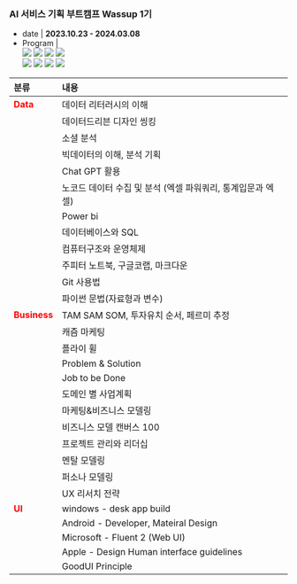 ### AI 서비스 기획 부트캠프 Wassup 1기
* date  |  **2023.10.23 - 2024.03.08**
* Program | <div align=left> 
  <img src="https://img.shields.io/badge/python-3776AB?style=for-the-badge&logo=python&logoColor=white"> 
  <img src="https://img.shields.io/badge/mysql-4479A1?style=for-the-badge&logo=mysql&logoColor=white"> 
  <img src="https://img.shields.io/badge/github-181717?style=for-the-badge&logo=github&logoColor=white">
  <img src="https://img.shields.io/badge/git-F05032?style=for-the-badge&logo=git&logoColor=white">
      <br>
  <img src="https://img.shields.io/badge/powerbi-F2C811?style=for-the-badge&logo=powerbi&logoColor=white">
  <img src="https://img.shields.io/badge/microsoftexcel-FF4154?style=for-the-badge&logo=microsoftexcel&logoColor=white">
  <img src="https://img.shields.io/badge/jupyter-F37626?style=for-the-badge&logo=jupyterl&logoColor=white">
  <img src="https://img.shields.io/badge/googlecolab-F9AB00?style=for-the-badge&logo=googlecolab&logoColor=white">
</div>


|분류|내용|
|:--|:--|
|**<span style="color:red">Data**</span>|데이터 리터러시의 이해|
||데이터드리븐 디자인 씽킹|
||소셜 분석|
||빅데이터의 이해, 분석 기획|
||Chat GPT 활용|
||노코드 데이터 수집 및 분석 (엑셀 파워쿼리, 통계입문과 엑셀)|
||Power bi|
||데이터베이스와 SQL|
||컴퓨터구조와 운영체제|
||주피터 노트북, 구글코랩, 마크다운|
||Git 사용법|
||파이썬 문법(자료형과 변수)|
|**<span style="color:red">Business**</span>|TAM SAM SOM, 투자유치 순서, 페르미 추정|
||캐즘 마케팅|
||플라이 휠|
||Problem & Solution|
||Job to be Done|
||도메인 별 사업계획|
||마케팅&비즈니스 모델링|
||비즈니스 모델 캔버스 100|
||프로젝트 관리와 리더십|
||멘탈 모델링|
||퍼소나 모델링|
||UX 리서치 전략|
|**<span style="color:red">UI**</span>|windows - desk app build|
||Android - Developer, Mateiral Design|
||Microsoft - Fluent 2 (Web UI)|
||Apple - Design Human interface guidelines|
||GoodUI Principle|
